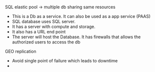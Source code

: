 SQL elastic pool -> multiple db sharing same resources
- This is a Db as a service. It can also be used as a app service (PAAS)
- SQL database uses SQL server.
- It has a server with compute and storage.
- It also has a URL end point
- The server will host the Database. It has firewalls that allows the authorized users to access the db

GEO replication
- Avoid single point of failure which leads to downtime
- 
